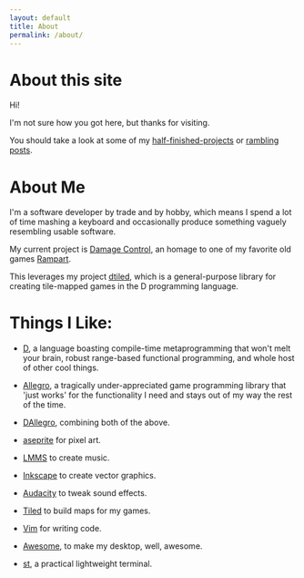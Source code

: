 ```yaml
---
layout: default
title: About
permalink: /about/
---
```


# About this site

Hi!

I'm not sure how you got here, but thanks for visiting.

You should take a look at some of my
[half-finished-projects](/projects)
or
[rambling posts](/archives).


# About Me

I'm a software developer by trade and by hobby, which means I spend a lot of
time mashing a keyboard and occasionally produce something vaguely resembling
usable software.

My current project is [Damage Control](https://github.com/rcorre/damage_control),
an homage to one of my favorite old games
[Rampart](https://en.wikipedia.org/wiki/Rampart_(video_game)).

This leverages my project [dtiled](https://github.com/rcorre/dtiled), which is a
general-purpose library for creating tile-mapped games in the D programming
language.

# Things I Like:

- [D](http://dlang.org/), a language boasting compile-time metaprogramming
  that won't melt your brain, robust range-based functional programming, and
  whole host of other cool things.

- [Allegro](http://liballeg.org/), a tragically under-appreciated
  game programming library that 'just works' for the functionality I need and
  stays out of my way the rest of the time.

- [DAllegro](https://github.com/SiegeLord/DAllegro5), combining both of the
  above.

- [aseprite](http://www.aseprite.org/) for pixel art.

- [LMMS](http://www.aseprite.org/) to create music.

- [Inkscape](https://inkscape.org/) to create vector graphics.

- [Audacity](http://www.audacityteam.org/) to tweak sound effects.

- [Tiled](http://www.mapeditor.org/) to build maps for my games.

- [Vim](http://www.vim.org/) for writing code.

- [Awesome](http://awesome.naquadah.org/), to make my desktop, well, awesome.

- [st](http://st.suckless.org/), a practical lightweight terminal.
